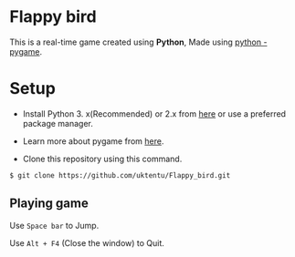 # Flappy bird
This is a real-time game created using **Python**, Made using [python -pygame](www.pygame.org).



# Setup

 - Install Python 3. x(Recommended) or 2.x from [here](https://www.python.org/download/releases/) or use a preferred package manager.
 - Learn more about pygame from [here](http://www.pygame.org/download.shtml).
 
 - Clone this repository using this command.
```
$ git clone https://github.com/uktentu/Flappy_bird.git
```  

## Playing game
Use	```Space bar``` to Jump.

Use	 ```Alt + F4``` (Close the window) to Quit.
